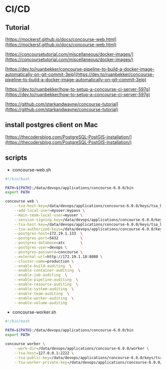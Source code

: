 # CI/CD

## Tutorial

[https://mockersf.github.io/docs/concourse-web.html](https://mockersf.github.io/docs/concourse-web.html)

[https://concoursetutorial.com/miscellaneous/docker-images/](https://concoursetutorial.com/miscellaneous/docker-images/)

[https://dev.to/ruanbekker/concourse-pipeline-to-build-a-docker-image-automatically-on-git-commit-3eip](https://dev.to/ruanbekker/concourse-pipeline-to-build-a-docker-image-automatically-on-git-commit-3eip)

[https://dev.to/ruanbekker/how-to-setup-a-concourse-ci-server-597g](https://dev.to/ruanbekker/how-to-setup-a-concourse-ci-server-597g)

[https://github.com/starkandwayne/concourse-tutorial](https://github.com/starkandwayne/concourse-tutorial)

## install postgres client on Mac

[https://thecodersblog.com/PostgreSQL-PostGIS-installation/](https://thecodersblog.com/PostgreSQL-PostGIS-installation/)

## scripts

- concourse-web.sh

```bash
#!/bin/bash

PATH=${PATH}:/data/devops/applications/concourse-6.0.0/bin
export PATH

concourse web \
    --tsa-host-key=/data/devops/applications/concourse-6.0.0/keys/tsa_host_key \
    --add-local-user=myuser:mypass \
    --main-team-local-user=myuser \
    --session-signing-key=/data/devops/applications/concourse-6.0.0/keys/session_signing_key \
    --tsa-host-key=/data/devops/applications/concourse-6.0.0/keys/tsa_host_key \
    --tsa-authorized-keys=/data/devops/applications/concourse-6.0.0/keys/authorized_worker_keys \
    --postgres-host=172.19.1.133  \
    --postgres-port=5432          \
    --postgres-database=atc       \
    --postgres-user=devops \
    --postgres-password=concourse \
    --external-url=http://172.19.1.18:8080 \
    --cluster-name=production \
    --enable-build-auditing  \
    --enable-container-auditing  \
    --enable-job-auditing  \
    --enable-pipeline-auditing  \
    --enable-resource-auditing  \
    --enable-system-auditing  \
    --enable-team-auditing  \
    --enable-worker-auditing  \
    --enable-volume-auditing
```

- concourse-worker.sh

```bash
#!/bin/bash

PATH=${PATH}:/data/devops/applications/concourse-6.0.0/bin
export PATH

concourse worker \
    --work-dir=/data/devops/applications/concourse-6.0.0/worker \
    --tsa-host=127.0.0.1:2222 \
    --tsa-public-key=/data/devops/applications/concourse-6.0.0/keys/tsa_host_key.pub \
    --tsa-worker-private-key=/data/devops/applications/concourse-6.0.0/keys/worker_key
```
